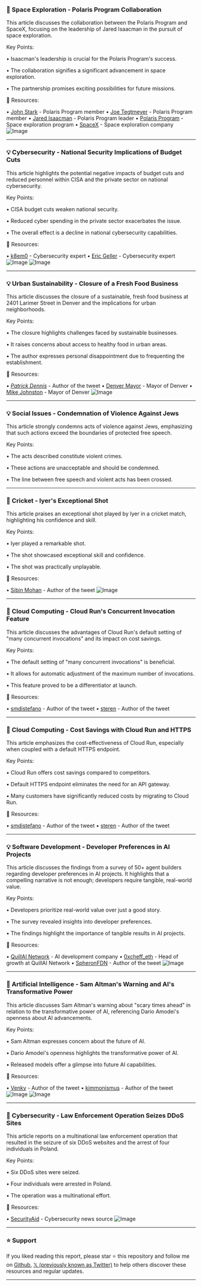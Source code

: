 ### 🚀 Space Exploration - Polaris Program Collaboration

This article discusses the collaboration between the Polaris Program and SpaceX, focusing on the leadership of Jared Isaacman in the pursuit of space exploration.

Key Points:

•  Isaacman's leadership is crucial for the Polaris Program's success.


•  The collaboration signifies a significant advancement in space exploration.


•  The partnership promises exciting possibilities for future missions.



🔗 Resources:

• [John Stark](https://x.com/johnmstark) -  Polaris Program member
• [Joe Tegtmeyer](https://x.com/JoeTegtmeyer) - Polaris Program member
• [Jared Isaacman](https://x.com/rookisaacman) - Polaris Program leader
• [Polaris Program](https://x.com/PolarisProgram) - Space exploration program
• [SpaceX](https://x.com/SpaceX) - Space exploration company
![Image](https://pbs.twimg.com/media/GsYZ8g_WQAAMM4s?format=jpg&name=small)


---

### 💡 Cybersecurity - National Security Implications of Budget Cuts

This article highlights the potential negative impacts of budget cuts and reduced personnel within CISA and the private sector on national cybersecurity.

Key Points:

•  CISA budget cuts weaken national security.


•  Reduced cyber spending in the private sector exacerbates the issue.


•  The overall effect is a decline in national cybersecurity capabilities.



🔗 Resources:

• [k8em0](https://x.com/k8em0) - Cybersecurity expert
• [Eric Geller](https://x.com/ericgeller) - Cybersecurity expert
![Image](https://pbs.twimg.com/media/GscnMNQWsAADITk?format=png&name=small)
![Image](https://pbs.twimg.com/media/GscnMNoXEAAGKlK?format=png&name=small)


---

### 💡 Urban Sustainability - Closure of a Fresh Food Business

This article discusses the closure of a sustainable, fresh food business at 2401 Larimer Street in Denver and the implications for urban neighborhoods.

Key Points:

• The closure highlights challenges faced by sustainable businesses.


•  It raises concerns about access to healthy food in urban areas.


• The author expresses personal disappointment due to frequenting the establishment.



🔗 Resources:

• [_Patrick Dennis_](https://x.com/_Patrick_Dennis) -  Author of the tweet
• [Denver Mayor](https://x.com/denversmayor) - Mayor of Denver
• [Mike Johnston](https://x.com/MikeJohnstonCO) -  Mayor of Denver
![Image](https://pbs.twimg.com/media/GscZXqkXkAA9ExC?format=png&name=small)


---

### 💡 Social Issues - Condemnation of Violence Against Jews

This article strongly condemns acts of violence against Jews, emphasizing that such actions exceed the boundaries of protected free speech.

Key Points:

•  The acts described constitute violent crimes.


•  These actions are unacceptable and should be condemned.


•  The line between free speech and violent acts has been crossed.


---

### 🤖 Cricket - Iyer's Exceptional Shot

This article praises an exceptional shot played by Iyer in a cricket match, highlighting his confidence and skill.

Key Points:

• Iyer played a remarkable shot.


• The shot showcased exceptional skill and confidence.


• The shot was practically unplayable.



🔗 Resources:

• [Sibin Mohan](https://x.com/sibinmohan) - Author of the tweet
![Image](https://pbs.twimg.com/amplify_video_thumb/1929288440081797120/img/2JSM4lQq3BPu6XKu.jpg)


---

### 🤖 Cloud Computing - Cloud Run's Concurrent Invocation Feature

This article discusses the advantages of Cloud Run's default setting of "many concurrent invocations" and its impact on cost savings.

Key Points:

• The default setting of "many concurrent invocations" is beneficial.


• It allows for automatic adjustment of the maximum number of invocations.


• This feature proved to be a differentiator at launch.



🔗 Resources:

• [smdistefano](https://x.com/smdistefano) -  Author of the tweet
• [steren](https://x.com/steren) - Author of the tweet


---

### 🤖 Cloud Computing - Cost Savings with Cloud Run and HTTPS

This article emphasizes the cost-effectiveness of Cloud Run, especially when coupled with a default HTTPS endpoint.

Key Points:

•  Cloud Run offers cost savings compared to competitors.


•  Default HTTPS endpoint eliminates the need for an API gateway.


• Many customers have significantly reduced costs by migrating to Cloud Run.



🔗 Resources:

• [smdistefano](https://x.com/smdistefano) - Author of the tweet
• [steren](https://x.com/steren) - Author of the tweet


---

### 💡 Software Development - Developer Preferences in AI Projects

This article discusses the findings from a survey of 50+ agent builders regarding developer preferences in AI projects.  It highlights that a compelling narrative is not enough; developers require tangible, real-world value.

Key Points:

• Developers prioritize real-world value over just a good story.


•  The survey revealed insights into developer preferences.


•  The findings highlight the importance of tangible results in AI projects.



🔗 Resources:

• [QuillAI Network](https://x.com/QuillAI_Network) - AI development company
• [0xcheff_eth](https://x.com/0xcheff_eth) - Head of growth at QuillAI Network
• [SpheronFDN](https://x.com/SpheronFDN) -  Author of the tweet
![Image](https://pbs.twimg.com/amplify_video_thumb/1929501291858014208/img/__sB6lamdmeF0jhZ.jpg)


---

### 🤖 Artificial Intelligence - Sam Altman's Warning and AI's Transformative Power

This article discusses Sam Altman's warning about "scary times ahead" in relation to the transformative power of AI, referencing Dario Amodei's openness about AI advancements.

Key Points:

• Sam Altman expresses concern about the future of AI.


• Dario Amodei's openness highlights the transformative power of AI.


• Released models offer a glimpse into future AI capabilities.



🔗 Resources:

• [Venky](https://x.com/venky4a) - Author of the tweet
• [kimmonismus](https://x.com/kimmonismus) - Author of the tweet
![Image](https://pbs.twimg.com/amplify_video_thumb/1929443133852381184/img/78etDZvKIrLzSdJh.jpg)
![Image](https://pbs.twimg.com/amplify_video_thumb/1929443133852381184/img/78etDZvKIrLzSdJh?format=jpg&name=240x240)


---

### 🤖 Cybersecurity - Law Enforcement Operation Seizes DDoS Sites

This article reports on a multinational law enforcement operation that resulted in the seizure of six DDoS websites and the arrest of four individuals in Poland.

Key Points:

• Six DDoS sites were seized.


• Four individuals were arrested in Poland.


• The operation was a multinational effort.



🔗 Resources:

• [SecurityAid](https://x.com/SecurityAid) - Cybersecurity news source
![Image](https://pbs.twimg.com/media/GsbWQd6W8AA_1-w?format=jpg&name=small)


---

### ⭐️ Support

If you liked reading this report, please star ⭐️ this repository and follow me on [Github](https://github.com/Drix10), [𝕏 (previously known as Twitter)](https://x.com/DRIX_10_) to help others discover these resources and regular updates.

---
